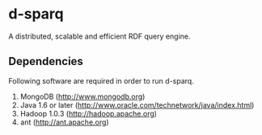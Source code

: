 d-sparq
=======

A distributed, scalable and efficient RDF query engine.

## Dependencies

Following software are required in order to run d-sparq.

1. MongoDB (http://www.mongodb.org)
2. Java 1.6 or later (http://www.oracle.com/technetwork/java/index.html)
3. Hadoop 1.0.3 (http://hadoop.apache.org)
4. ant (http://ant.apache.org)